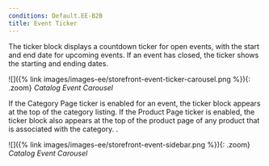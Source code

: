 ```yaml
---
conditions: Default.EE-B2B
title: Event Ticker
---
```


The ticker block displays a countdown ticker for open events, with the start and end date for upcoming events. If an event has closed, the ticker shows the starting and ending dates.

![]({% link images/images-ee/storefront-event-ticker-carousel.png %}){: .zoom}
*Catalog Event Carousel*

If the Category Page ticker is enabled for an event, the ticker block appears at the top of the category listing. If the Product Page ticker is enabled, the ticker block also appears at the top of the product page of any product that is associated with the category. .

![]({% link images/images-ee/storefront-event-sidebar.png %}){: .zoom}
*Catalog Event Carousel*
